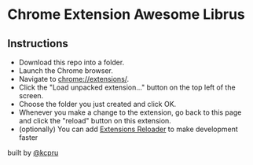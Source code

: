 # Chrome Extension Awesome Librus

## Instructions

- Download this repo into a folder.
- Launch the Chrome browser.
- Navigate to [chrome://extensions/](chrome://extensions/).
- Click the "Load unpacked extension..." button on the top left of the screen.
- Choose the folder you just created and click OK.
- Whenever you make a change to the extension, go back to this page and click the "reload" button on this extension.
- (optionally) You can add [Extensions Reloader](https://chrome.google.com/webstore/detail/extensions-reloader/fimgfedafeadlieiabdeeaodndnlbhid?hl=en) to make development faster

built by [@kcpru](http://github.com/kcpru)
